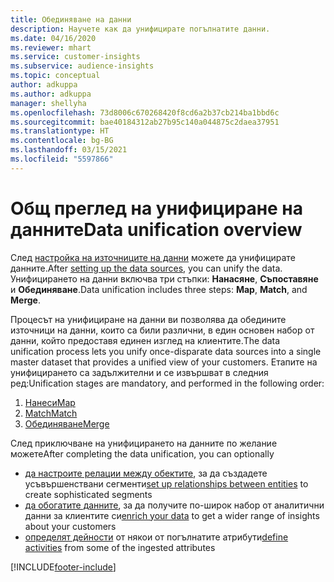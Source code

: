 ```yaml
---
title: Обединяване на данни
description: Научете как да унифицирате погълнатите данни.
ms.date: 04/16/2020
ms.reviewer: mhart
ms.service: customer-insights
ms.subservice: audience-insights
ms.topic: conceptual
author: adkuppa
ms.author: adkuppa
manager: shellyha
ms.openlocfilehash: 73d8006c670268420f8cd6a2b37cb214ba1bbd6c
ms.sourcegitcommit: bae40184312ab27b95c140a044875c2daea37951
ms.translationtype: HT
ms.contentlocale: bg-BG
ms.lasthandoff: 03/15/2021
ms.locfileid: "5597866"
---
```

# <a name="data-unification-overview"></a><span data-ttu-id="9a9b9-103">Общ преглед на унифициране на данните</span><span class="sxs-lookup"><span data-stu-id="9a9b9-103">Data unification overview</span></span>

<span data-ttu-id="9a9b9-104">След [настройка на източниците на данни](data-sources.md) можете да унифицирате данните.</span><span class="sxs-lookup"><span data-stu-id="9a9b9-104">After [setting up the data sources](data-sources.md), you can unify the data.</span></span> <span data-ttu-id="9a9b9-105">Унифицирането на данни включва три стъпки: **Нанасяне**, **Съпоставяне** и **Обединяване**.</span><span class="sxs-lookup"><span data-stu-id="9a9b9-105">Data unification includes three steps: **Map**, **Match**, and **Merge**.</span></span>

<span data-ttu-id="9a9b9-106">Процесът на унифициране на данни ви позволява да обедините източници на данни, които са били различни, в един основен набор от данни, който предоставя единен изглед на клиентите.</span><span class="sxs-lookup"><span data-stu-id="9a9b9-106">The data unification process lets you unify once-disparate data sources into a single master dataset that provides a unified view of your customers.</span></span> <span data-ttu-id="9a9b9-107">Етапите на унифицирането са задължителни и се извършват в следния ред:</span><span class="sxs-lookup"><span data-stu-id="9a9b9-107">Unification stages are mandatory, and performed in the following order:</span></span>

1. [<span data-ttu-id="9a9b9-108">Нанеси</span><span class="sxs-lookup"><span data-stu-id="9a9b9-108">Map</span></span>](map-entities.md)
2. [<span data-ttu-id="9a9b9-109">Match</span><span class="sxs-lookup"><span data-stu-id="9a9b9-109">Match</span></span>](match-entities.md)
3. [<span data-ttu-id="9a9b9-110">Обединяване</span><span class="sxs-lookup"><span data-stu-id="9a9b9-110">Merge</span></span>](merge-entities.md)

<span data-ttu-id="9a9b9-111">След приключване на унифицирането на данните по желание можете</span><span class="sxs-lookup"><span data-stu-id="9a9b9-111">After completing the data unification, you can optionally</span></span>

- <span data-ttu-id="9a9b9-112">[да настроите релации между обектите](relationships.md), за да създадете усъвършенствани сегменти</span><span class="sxs-lookup"><span data-stu-id="9a9b9-112">[set up relationships between entities](relationships.md) to create sophisticated segments</span></span>
- <span data-ttu-id="9a9b9-113">[да обогатите данните](enrichment-hub.md), за да получите по-широк набор от аналитични данни за клиентите си</span><span class="sxs-lookup"><span data-stu-id="9a9b9-113">[enrich your data](enrichment-hub.md) to get a wider range of insights about your customers</span></span>
- <span data-ttu-id="9a9b9-114">[определят дейности](activities.md) от някои от погълнатите атрибути</span><span class="sxs-lookup"><span data-stu-id="9a9b9-114">[define activities](activities.md) from some of the ingested attributes</span></span>


[!INCLUDE[footer-include](../includes/footer-banner.md)]
